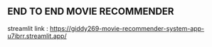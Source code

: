 

## END TO END MOVIE RECOMMENDER


streamlit link : https://giddy269-movie-recommender-system-app-u7ibrr.streamlit.app/ 
